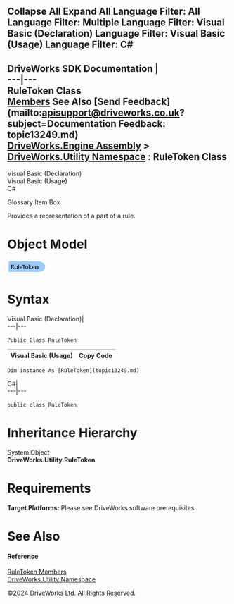        

 Collapse All Expand All  Language Filter: All  Language Filter: Multiple  Language Filter: Visual Basic (Declaration) Language Filter: Visual Basic (Usage) Language Filter: C#  
---  
DriveWorks SDK Documentation  |   
---|---  
RuleToken Class   
[Members](topic13250.md) See Also [Send Feedback](mailto:apisupport@driveworks.co.uk?subject=Documentation Feedback: topic13249.md)  
[DriveWorks.Engine Assembly](topic2156.md) > [DriveWorks.Utility Namespace](topic13190.md) : RuleToken Class  
---  
  
Visual Basic (Declaration)    
Visual Basic (Usage)    
C# 

Glossary Item Box

Provides a representation of a part of a rule. 

# Object Model

![](dotnetdiagramimages/image723.png)

# Syntax

Visual Basic (Declaration)|   
---|---  
      
    
    Public Class RuleToken   
  
Visual Basic (Usage)| Copy Code  
---|---  
      
    
    Dim instance As [RuleToken](topic13249.md)  
  
C#|   
---|---  
      
    
    public class RuleToken   
  
# Inheritance Hierarchy

System.Object  
**DriveWorks.Utility.RuleToken**  


# Requirements

**Target Platforms:** Please see DriveWorks software prerequisites.

# See Also

#### Reference

[RuleToken Members](topic13250.md)   
[DriveWorks.Utility Namespace](topic13190.md)

©2024 DriveWorks Ltd. All Rights Reserved.
